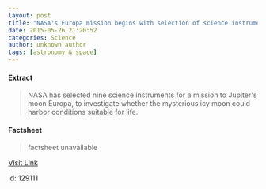 ```yaml
---
layout: post
title: "NASA's Europa mission begins with selection of science instruments"
date: 2015-05-26 21:20:52
categories: Science
author: unknown author
tags: [astronomy & space]
---
```



#### Extract
>NASA has selected nine science instruments for a mission to Jupiter's moon Europa, to investigate whether the mysterious icy moon could harbor conditions suitable for life.

#### Factsheet
>factsheet unavailable

[Visit Link](http://phys.org/news351879636.html)

id:  129111

